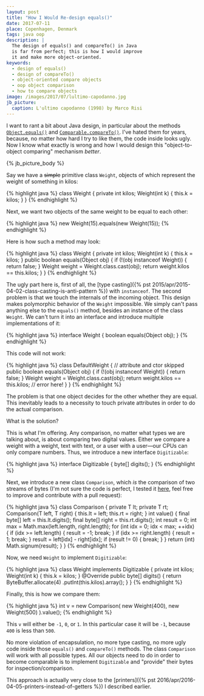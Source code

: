 ```yaml
---
layout: post
title: "How I Would Re-design equals()"
date: 2017-07-11
place: Copenhagen, Denmark
tags: java oop
description: |
  The design of equals() and compareTo() in Java
  is far from perfect; this is how I would improve
  it and make more object-oriented.
keywords:
  - design of equals()
  - design of compareTo()
  - object-oriented compare objects
  - oop object comparison
  - how to compare objects
image: /images/2017/07/lultimo-capodanno.jpg
jb_picture:
  caption: L'ultimo capodanno (1998) by Marco Risi
---
```


I want to rant a bit about Java design, in particular about the methods
[`Object.equals()`](https://docs.oracle.com/javase/7/docs/api/java/lang/Object.html#equals%28java.lang.Object%29)
and
[`Comparable.compareTo()`](https://docs.oracle.com/javase/7/docs/api/java/lang/Comparable.html#compareTo%28T%29).
I've hated them for years, because, no matter how hard
I try to like them, the code inside looks ugly. Now I know what exactly
is wrong and how I would design this "object-to-object comparing" mechanism
_better_.

<!--more-->

{% jb_picture_body %}

Say we have a <del>simple</del> primitive class `Weight`, objects of which
represent the weight of something in kilos:

{% highlight java %}
class Weight {
  private int kilos;
  Weight(int k) {
    this.k = kilos;
  }
}
{% endhighlight %}

Next, we want two objects of the same weight to be equal to each other:

{% highlight java %}
new Weight(15).equals(new Weight(15));
{% endhighlight %}

Here is how such a method may look:

{% highlight java %}
class Weight {
  private int kilos;
  Weight(int k) {
    this.k = kilos;
  }
  public boolean equals(Object obj) {
    if (!(obj instanceof Weight)) {
      return false;
    }
    Weight weight = Weight.class.cast(obj);
    return weight.kilos == this.kilos;
  }
}
{% endhighlight %}

The ugly part here is, first of all, the
[type casting]({% pst 2015/apr/2015-04-02-class-casting-is-anti-pattern %})
with `instanceof`. The second problem
is that we touch the internals of the incoming object. This design makes
polymorphic behavior of the `Weight` impossible. We simply can't pass
anything else to the `equals()` method, besides an instance of the
class `Weight`. We can't turn it into an interface and introduce
multiple implementations of it:

{% highlight java %}
interface Weight {
  boolean equals(Object obj);
}
{% endhighlight %}

This code will not work:

{% highlight java %}
class DefaultWeight {
  // attribute and ctor skipped
  public boolean equals(Object obj) {
    if (!(obj instanceof Weight)) {
      return false;
    }
    Weight weight = Weight.class.cast(obj);
    return weight.kilos == this.kilos; // error here!
  }
}
{% endhighlight %}

The problem is that one object decides for the other whether they are
equal. This inevitably leads to a necessity to touch private attributes in order
to do the actual comparison.

What is the solution?

This is what I'm offering. Any comparison, no matter what types we
are talking about, is about comparing two digital values. Either we
compare a weight with a weight, text with text, or a user with a user&mdash;our
CPUs can only compare numbers. Thus, we introduce a new interface
`Digitizable`:

{% highlight java %}
interface Digitizable {
  byte[] digits();
}
{% endhighlight %}

Next, we introduce a new class `Comparison`, which _is_ the comparison of
two streams of bytes (I'm not sure the code is perfect, I tested it
[here](https://github.com/yegor256/blog/tree/master/_samples/2017/07/equals),
feel free to improve and contribute with a pull request):

{% highlight java %}
class Comparison<T extends Digitizable> {
  private T lt;
  private T rt;
  Comparison(T left, T right) {
    this.lt = left;
    this.rt = right;
  }
  int value() {
    final byte[] left = this.lt.digits();
    final byte[] right = this.rt.digits();
    int result = 0;
    int max = Math.max(left.length, right.length);
    for (int idx = 0; idx < max; ++idx) {
      if (idx >= left.length) {
        result = -1;
        break;
      }
      if (idx >= right.length) {
        result = 1;
        break;
      }
      result = left[idx] - right[idx];
      if (result != 0) {
        break;
      }
    }
    return (int) Math.signum(result);
  }
}
{% endhighlight %}

Now, we need `Weight` to implement `Digitizable`:

{% highlight java %}
class Weight implements Digitizable {
  private int kilos;
  Weight(int k) {
    this.k = kilos;
  }
  @Override
  public byte[] digits() {
    return ByteBuffer.allocate(4)
      .putInt(this.kilos).array();
  }
}
{% endhighlight %}

Finally, this is how we compare them:

{% highlight java %}
int v = new Comparison<Weight>(
  new Weight(400), new Weight(500)
).value();
{% endhighlight %}

This `v` will either be `-1`, `0`, or `1`. In this particular case it will be `-1`,
because `400` is less than `500`.

No more violation of encapsulation, no more type casting, no more
ugly code inside those `equals()` and `compareTo()` methods.
The class `Comparison` will work with all possible types. All our objects
need to do in order to become comparable is to implement `Digitizable` and
"provide" their bytes for inspection/comparison.

This approach is actually very close to the
[printers]({% pst 2016/apr/2016-04-05-printers-instead-of-getters %})
I described earlier.

